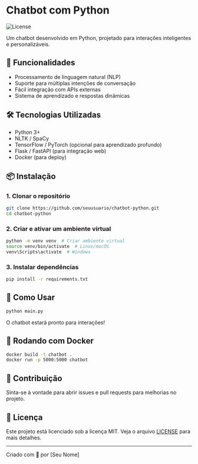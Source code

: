 # Chatbot com Python

![License](https://img.shields.io/badge/license-MIT-blue.svg)

Um chatbot desenvolvido em Python, projetado para interações inteligentes e personalizáveis.

## 🚀 Funcionalidades
- Processamento de linguagem natural (NLP)
- Suporte para múltiplas intenções de conversação
- Fácil integração com APIs externas
- Sistema de aprendizado e respostas dinâmicas

## 🛠️ Tecnologias Utilizadas
- Python 3+
- NLTK / SpaCy
- TensorFlow / PyTorch (opcional para aprendizado profundo)
- Flask / FastAPI (para integração web)
- Docker (para deploy)

## 📦 Instalação

### 1. Clonar o repositório
```bash
git clone https://github.com/seuusuario/chatbot-python.git
cd chatbot-python
```

### 2. Criar e ativar um ambiente virtual
```bash
python -m venv venv  # Criar ambiente virtual
source venv/bin/activate  # Linux/macOS
venv\Scripts\activate  # Windows
```

### 3. Instalar dependências
```bash
pip install -r requirements.txt
```

## 🚀 Como Usar
```bash
python main.py
```
O chatbot estará pronto para interações!

## 🐳 Rodando com Docker
```bash
docker build -t chatbot .
docker run -p 5000:5000 chatbot
```

## 🤝 Contribuição
Sinta-se à vontade para abrir issues e pull requests para melhorias no projeto.

## 📜 Licença
Este projeto está licenciado sob a licença MIT. Veja o arquivo [LICENSE](LICENSE) para mais detalhes.

---

Criado com 💙 por [Seu Nome]
